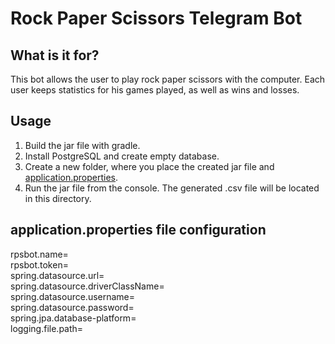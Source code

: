 Rock Paper Scissors Telegram Bot
==================================

## What is it for?
This bot allows the user to play rock paper scissors with the computer. Each user keeps statistics for his games played, as well as wins and losses.

## Usage
1. Build the jar file with gradle.
2. Install PostgreSQL and create empty database.
3. Create a new folder, where you place the created jar file and [application.properties](#applicationproperties-file-configuration).
4. Run the jar file from the console. The generated .csv file will be located in this directory.

## application.properties file configuration

rpsbot.name=  
rpsbot.token=  
spring.datasource.url=  
spring.datasource.driverClassName=  
spring.datasource.username=  
spring.datasource.password=  
spring.jpa.database-platform=  
logging.file.path=  